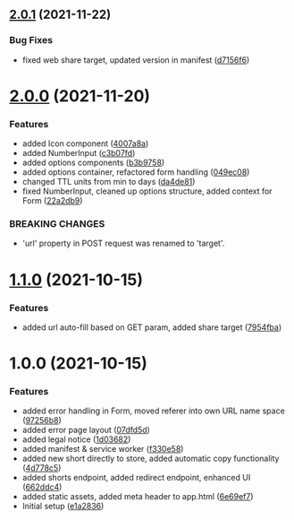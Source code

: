 ## [2.0.1](https://github.com/vorchdorf-dot-media/shorts/compare/v2.0.0...v2.0.1) (2021-11-22)


### Bug Fixes

* fixed web share target, updated version in manifest ([d7156f6](https://github.com/vorchdorf-dot-media/shorts/commit/d7156f68e506d1c78bacee43770f7d84440ae435))

# [2.0.0](https://github.com/vorchdorf-dot-media/shorts/compare/v1.1.0...v2.0.0) (2021-11-20)


### Features

* added Icon component ([4007a8a](https://github.com/vorchdorf-dot-media/shorts/commit/4007a8a56009cc452410cacb4af87384a440dbe2))
* added NumberInput ([c3b07fd](https://github.com/vorchdorf-dot-media/shorts/commit/c3b07fdc20dd625d5cdf720eac05902a02fb1173))
* added options components ([b3b9758](https://github.com/vorchdorf-dot-media/shorts/commit/b3b9758e23e2adfad2b57281d3906b212fa558af))
* added options container, refactored form handling ([049ec08](https://github.com/vorchdorf-dot-media/shorts/commit/049ec0823166360b3c320eae957c7892748c933c))
* changed TTL units from min to days ([da4de81](https://github.com/vorchdorf-dot-media/shorts/commit/da4de8166a79fa06e8b411fb96a28c0616d82ab2))
* fixed NumberInput, cleaned up options structure, added context for Form ([22a2db9](https://github.com/vorchdorf-dot-media/shorts/commit/22a2db90eca6bc169e293a923bfde846c2ffdca5))


### BREAKING CHANGES

* 'url' property in POST request was renamed to 'target'.

# [1.1.0](https://github.com/vorchdorf-dot-media/shorts/compare/v1.0.0...v1.1.0) (2021-10-15)


### Features

* added url auto-fill based on GET param, added share target ([7954fba](https://github.com/vorchdorf-dot-media/shorts/commit/7954fba5c88a18232c0eecdc2bc5bef4a9dbded9))

# 1.0.0 (2021-10-15)


### Features

* added error handling in Form, moved referer into own URL name space ([97256b8](https://github.com/vorchdorf-dot-media/shorts/commit/97256b86102809004f4d29376bdaa907c1a80006))
* added error page layout ([07dfd5d](https://github.com/vorchdorf-dot-media/shorts/commit/07dfd5d895bec897986323b5faf992e3bc5df633))
* added legal notice ([1d03682](https://github.com/vorchdorf-dot-media/shorts/commit/1d03682834eccf288506fa8fcf5decb896bfb170))
* added manifest & service worker ([f330e58](https://github.com/vorchdorf-dot-media/shorts/commit/f330e58b480a370f22d42b77a7f9c0fc8e93f6de))
* added new short directly to store, added automatic copy functionality ([4d778c5](https://github.com/vorchdorf-dot-media/shorts/commit/4d778c55d7a4e6162312611f484673782d9ed281))
* added shorts endpoint, added redirect endpoint, enhanced UI ([662ddc4](https://github.com/vorchdorf-dot-media/shorts/commit/662ddc4c00d99e267915cb0f2cec11fd299931f2))
* added static assets, added meta header to app.html ([6e69ef7](https://github.com/vorchdorf-dot-media/shorts/commit/6e69ef75d8bb34b2c25dd86c9e7e767f7d15a5d5))
* Initial setup ([e1a2836](https://github.com/vorchdorf-dot-media/shorts/commit/e1a2836e0d1254253b07da6f70ceb516554d8819))
